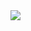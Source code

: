 <img src="https://sun9-77.userapi.com/impf/c627719/v627719681/54cdc/qtvLxLg4JpA.jpg?size=604x345&quality=96&sign=58da1a51bbbc89a0361212812c2f172d&type=album"/>
